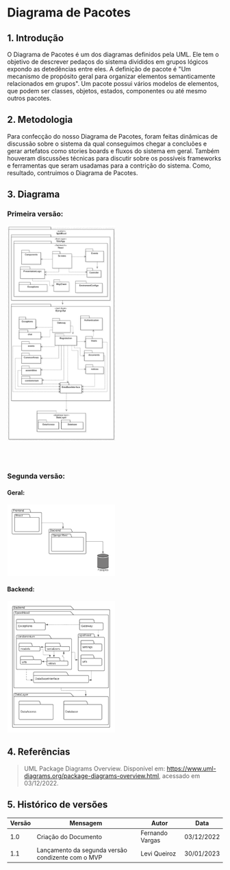 # Diagrama de Pacotes

## 1. Introdução


O Diagrama de Pacotes é um dos diagramas definidos pela UML. Ele tem o objetivo de descrever pedaços do sistema divididos em grupos lógicos expondo as detedências entre
eles. A definição de pacote é "Um mecanismo de propósito geral para organizar elementos semanticamente relacionados em grupos". Um pacote possui vários modelos de elementos,
que podem ser classes, objetos, estados, componentes ou até mesmo outros pacotes.

## 2. Metodologia

Para confecção do nosso Diagrama de Pacotes, foram feitas dinâmicas de discussão sobre o sistema da qual conseguimos chegar a concluões e gerar artefatos como stories boards
e fluxos do sistema em geral. Também houveram discussões técnicas para discutir sobre os possíveis frameworks e ferramentas que seram usadamas para a contrição do sistema.
Como, resultado, contruimos o Diagrama de Pacotes.

## 3. Diagrama

### Primeira versão:
<img src="../assets/package-diagram.png" alt="descrição da imagem" width="50%" height="50%">

<br></br>

### Segunda versão:
#### Geral:
<img src="../assets/diagrama_de_pacotes_geral_v2.png" alt="descrição da imagem" width="50%" height="50%">

#### Backend:
<img src="../assets/diagrama_de_pacotes_backend_v2.png" alt="descrição da imagem" width="50%" height="50%">

## 4. Referências
> UML Package Diagrams Overview. Disponível em: <https://www.uml-diagrams.org/package-diagrams-overview.html>, acessado em 03/12/2022.

## 5. Histórico de versões

| Versão | Mensagem                                                 | Autor        | Data  |
|--------|----------------------------------------------------------|--------------|-------|
| 1.0    | Criação do Documento                                     | Fernando Vargas | 03/12/2022 |
| 1.1    | Lançamento da segunda versão condizente com o MVP        | Levi Queiroz    | 30/01/2023 |
